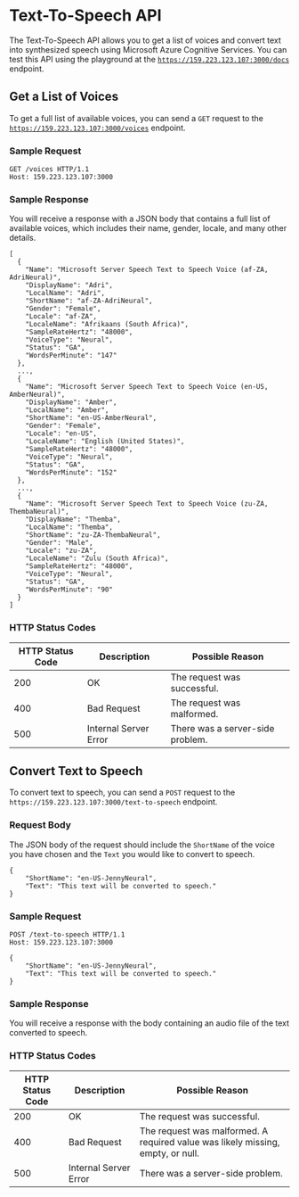 # Text-To-Speech API
The Text-To-Speech API allows you to get a list of voices and convert text into synthesized speech using Microsoft Azure Cognitive Services. You can test this API using the playground at the [`https://159.223.123.107:3000/docs`](https://159.223.123.107:3000/docs) endpoint.


## Get a List of Voices
To get a full list of available voices, you can send a `GET` request to the [`https://159.223.123.107:3000/voices`](https://159.223.123.107:3000/voices) endpoint.

### Sample Request
```
GET /voices HTTP/1.1
Host: 159.223.123.107:3000
```

### Sample Response
You will receive a response with a JSON body that contains a full list of available voices, which includes their name, gender, locale, and many other details.
```
[
  {
    "Name": "Microsoft Server Speech Text to Speech Voice (af-ZA, AdriNeural)",
    "DisplayName": "Adri",
    "LocalName": "Adri",
    "ShortName": "af-ZA-AdriNeural",
    "Gender": "Female",
    "Locale": "af-ZA",
    "LocaleName": "Afrikaans (South Africa)",
    "SampleRateHertz": "48000",
    "VoiceType": "Neural",
    "Status": "GA",
    "WordsPerMinute": "147"
  },
  ...,
  {
    "Name": "Microsoft Server Speech Text to Speech Voice (en-US, AmberNeural)",
    "DisplayName": "Amber",
    "LocalName": "Amber",
    "ShortName": "en-US-AmberNeural",
    "Gender": "Female",
    "Locale": "en-US",
    "LocaleName": "English (United States)",
    "SampleRateHertz": "48000",
    "VoiceType": "Neural",
    "Status": "GA",
    "WordsPerMinute": "152"
  },
  ...,
  {
    "Name": "Microsoft Server Speech Text to Speech Voice (zu-ZA, ThembaNeural)",
    "DisplayName": "Themba",
    "LocalName": "Themba",
    "ShortName": "zu-ZA-ThembaNeural",
    "Gender": "Male",
    "Locale": "zu-ZA",
    "LocaleName": "Zulu (South Africa)",
    "SampleRateHertz": "48000",
    "VoiceType": "Neural",
    "Status": "GA",
    "WordsPerMinute": "90"
  }
]
```

### HTTP Status Codes
| HTTP Status Code | Description | Possible Reason |
| ------------- | ------------- | ------------- |
| 200 | OK | The request was successful. |
| 400 | Bad Request | The request was malformed. |
| 500 | Internal Server Error | There was a server-side problem. |


## Convert Text to Speech
To convert text to speech, you can send a `POST` request to the `https://159.223.123.107:3000/text-to-speech` endpoint.

### Request Body
The JSON body of the request should include the `ShortName` of the voice you have chosen and the `Text` you would like to convert to speech.
```
{
    "ShortName": "en-US-JennyNeural",
    "Text": "This text will be converted to speech."
}
```

### Sample Request
```
POST /text-to-speech HTTP/1.1
Host: 159.223.123.107:3000

{
    "ShortName": "en-US-JennyNeural",
    "Text": "This text will be converted to speech."
}
```

### Sample Response
You will receive a response with the body containing an audio file of the text converted to speech.

### HTTP Status Codes
| HTTP Status Code | Description | Possible Reason |
| ------------- | ------------- | ------------- |
| 200 | OK | The request was successful. |
| 400 | Bad Request | The request was malformed. A required value was likely missing, empty, or null. |
| 500 | Internal Server Error | There was a server-side problem. |